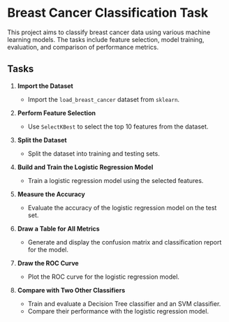 # Breast Cancer Classification Task

This project aims to classify breast cancer data using various machine learning models. The tasks include feature selection, model training, evaluation, and comparison of performance metrics.

## Tasks

1. **Import the Dataset**
   - Import the `load_breast_cancer` dataset from `sklearn`.

2. **Perform Feature Selection**
   - Use `SelectKBest` to select the top 10 features from the dataset.

3. **Split the Dataset**
   - Split the dataset into training and testing sets.

4. **Build and Train the Logistic Regression Model**
   - Train a logistic regression model using the selected features.

5. **Measure the Accuracy**
   - Evaluate the accuracy of the logistic regression model on the test set.

6. **Draw a Table for All Metrics**
   - Generate and display the confusion matrix and classification report for the model.

7. **Draw the ROC Curve**
   - Plot the ROC curve for the logistic regression model.

8. **Compare with Two Other Classifiers**
   - Train and evaluate a Decision Tree classifier and an SVM classifier.
   - Compare their performance with the logistic regression model.
